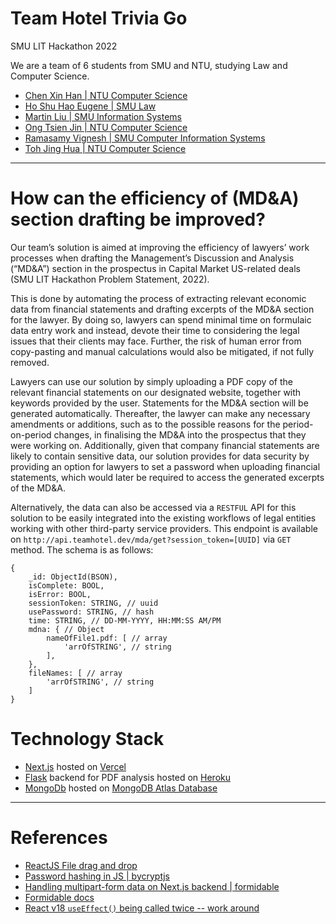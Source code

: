 # Team Hotel Trivia Go
SMU LIT Hackathon 2022

We are a team of 6 students from SMU and NTU, studying Law and Computer Science.
- [Chen Xin Han | NTU Computer Science](https://github.com/imevahans)
- [Ho Shu Hao Eugene | SMU Law](https://www.linkedin.com/in/eugenehoshuhao)
- [Martin Liu | SMU Information Systems](https://github.com/L1uM4rt1n)
- [Ong Tsien Jin | NTU Computer Science](https://github.com/TsienJin)
- [Ramasamy Vignesh | SMU Computer Information Systems](https://github.com/v1ghn35h)
- [Toh Jing Hua | NTU Computer Science](https://github.com/ztjhz)

***

# How can the efficiency of (MD&A) section drafting be improved?

Our team’s solution is aimed at improving the efficiency of lawyers’ work processes when drafting the Management’s Discussion and Analysis (“MD&A”) section in the prospectus in Capital Market US-related deals (SMU LIT Hackathon Problem Statement, 2022).

This is done by automating the process of extracting relevant economic data from financial statements and drafting excerpts of the MD&A section for the lawyer. By doing so, lawyers can spend minimal time on formulaic data entry work and instead, devote their time to considering the legal issues that their clients may face. Further, the risk of human error from copy-pasting and manual calculations would also be mitigated, if not fully removed.

Lawyers can use our solution by simply uploading a PDF copy of the relevant financial statements on our designated website, together with keywords provided by the user. Statements for the MD&A section will be generated automatically. Thereafter, the lawyer can make any necessary amendments or additions, such as to the possible reasons for the period-on-period changes, in finalising the MD&A into the prospectus that they were working on. Additionally, given that company financial statements are likely to contain sensitive data, our solution provides for data security by providing an option for lawyers to set a password when uploading financial statements, which would later be required to access the generated excerpts of the MD&A.

Alternatively, the data can also be accessed via a `RESTFUL` API for this solution to be easily integrated into the existing workflows of legal entities working with other third-party service providers. This endpoint is available on `http://api.teamhotel.dev/mda/get?session_token=[UUID]` via `GET` method. The schema is as follows:

```
{
    _id: ObjectId(BSON),
    isComplete: BOOL,
    isError: BOOL,
    sessionToken: STRING, // uuid
    usePassword: STRING, // hash
    time: STRING, // DD-MM-YYYY, HH:MM:SS AM/PM
    mdna: { // Object
        nameOfFile1.pdf: [ // array
            'arrOfSTRING', // string
        ],
    },
    fileNames: [ // array
        'arrOfSTRING', // string
    ]
}
```


# Technology Stack
- [Next.js](https://nextjs.org) hosted on [Vercel](https://vercel.com/)
- [Flask](https://flask.palletsprojects.com/en/2.1.x/) backend for PDF analysis hosted on [Heroku](https://www.heroku.com)
- [MongoDb](https://www.mongodb.com) hosted on [MongoDB Atlas Database](https://www.mongodb.com/atlas/database)


***

# References
- [ReactJS File drag and drop](https://www.codemzy.com/blog/react-drag-drop-file-upload)
- [Password hashing in JS | bycryptjs](https://www.npmjs.com/package/bcryptjs)
- [Handling multipart-form data on Next.js backend | formidable](https://chadalen.com/blog/how-to-use-a-multipart-form-in-nextjs-using-api-routes)
- [Formidable docs](https://www.npmjs.com/package/formidable)
- [React v18 ```useEffect()``` being called twice -- work around](https://javascript.plainenglish.io/react-18-useeffect-double-call-for-apis-emergency-fix-724b7ee6a646)
